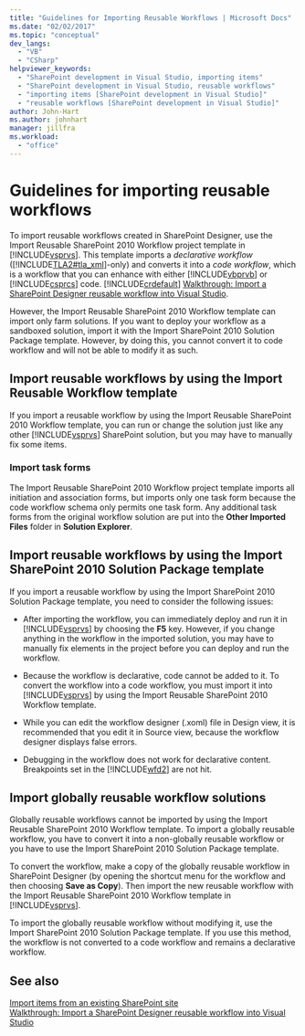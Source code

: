 ```yaml
---
title: "Guidelines for Importing Reusable Workflows | Microsoft Docs"
ms.date: "02/02/2017"
ms.topic: "conceptual"
dev_langs: 
  - "VB"
  - "CSharp"
helpviewer_keywords: 
  - "SharePoint development in Visual Studio, importing items"
  - "SharePoint development in Visual Studio, reusable workflows"
  - "importing items [SharePoint development in Visual Studio]"
  - "reusable workflows [SharePoint development in Visual Studio]"
author: John-Hart
ms.author: johnhart
manager: jillfra
ms.workload: 
  - "office"
---
```

# Guidelines for importing reusable workflows
  To import reusable workflows created in SharePoint Designer, use the Import Reusable SharePoint 2010 Workflow project template in [!INCLUDE[vsprvs](../sharepoint/includes/vsprvs-md.md)]. This template imports a *declarative* *workflow* ([!INCLUDE[TLA2#tla_xml](../sharepoint/includes/tla2sharptla-xml-md.md)]-only) and converts it into a *code workflow*, which is a workflow that you can enhance with either [!INCLUDE[vbprvb](../sharepoint/includes/vbprvb-md.md)] or [!INCLUDE[csprcs](../sharepoint/includes/csprcs-md.md)] code. [!INCLUDE[crdefault](../sharepoint/includes/crdefault-md.md)] [Walkthrough: Import a SharePoint Designer reusable workflow into Visual Studio](../sharepoint/walkthrough-import-a-sharepoint-designer-reusable-workflow-into-visual-studio.md).  
  
 However, the Import Reusable SharePoint 2010 Workflow template can import only farm solutions. If you want to deploy your workflow as a sandboxed solution, import it with the Import SharePoint 2010 Solution Package template. However, by doing this, you cannot convert it to code workflow and will not be able to modify it as such.  
  
## Import reusable workflows by using the Import Reusable Workflow template
 If you import a reusable workflow by using the Import Reusable SharePoint 2010 Workflow template, you can run or change the solution just like any other [!INCLUDE[vsprvs](../sharepoint/includes/vsprvs-md.md)] SharePoint solution, but you may have to manually fix some items.  
  
### Import task forms
 The Import Reusable SharePoint 2010 Workflow project template imports all initiation and association forms, but imports only one task form because the code workflow schema only permits one task form. Any additional task forms from the original workflow solution are put into the **Other Imported Files** folder in **Solution Explorer**.  
  
## Import reusable workflows by using the Import SharePoint 2010 Solution Package template
 If you import a reusable workflow by using the Import SharePoint 2010 Solution Package template, you need to consider the following issues:  
  
-   After importing the workflow, you can immediately deploy and run it in [!INCLUDE[vsprvs](../sharepoint/includes/vsprvs-md.md)] by choosing the **F5** key. However, if you change anything in the workflow in the imported solution, you may have to manually fix elements in the project before you can deploy and run the workflow.  
  
-   Because the workflow is declarative, code cannot be added to it. To convert the workflow into a code workflow, you must import it into [!INCLUDE[vsprvs](../sharepoint/includes/vsprvs-md.md)] by using the Import Reusable SharePoint 2010 Workflow template.  
  
-   While you can edit the workflow designer (.xoml) file in Design view, it is recommended that you edit it in Source view, because the workflow designer displays false errors.  
  
-   Debugging in the workflow does not work for declarative content. Breakpoints set in the [!INCLUDE[wfd2](../sharepoint/includes/wfd2-md.md)] are not hit.  
  
## Import globally reusable workflow solutions
 Globally reusable workflows cannot be imported by using the Import Reusable SharePoint 2010 Workflow template. To import a globally reusable workflow, you have to convert it into a non-globally reusable workflow or you have to use the Import SharePoint 2010 Solution Package template.  
  
 To convert the workflow, make a copy of the globally reusable workflow in SharePoint Designer (by opening the shortcut menu for the workflow and then choosing **Save as Copy**). Then import the new reusable workflow with the Import Reusable SharePoint 2010 Workflow template in [!INCLUDE[vsprvs](../sharepoint/includes/vsprvs-md.md)].  
  
 To import the globally reusable workflow without modifying it, use the Import SharePoint 2010 Solution Package template. If you use this method, the workflow is not converted to a code workflow and remains a declarative workflow.  
  
## See also
 [Import items from an existing SharePoint site](../sharepoint/importing-items-from-an-existing-sharepoint-site.md)   
 [Walkthrough: Import a SharePoint Designer reusable workflow into Visual Studio](../sharepoint/walkthrough-import-a-sharepoint-designer-reusable-workflow-into-visual-studio.md)  
